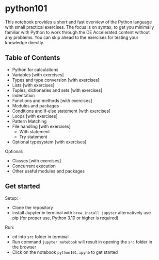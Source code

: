 # python101
This notebook provides a short and fast overview of the Python language with small practical exercises. 
The focus is on syntax, to get you minimally familiar with Python to work through the DE Accelerated content without any problems. 
You can skip ahead to the exercises for testing your knowledge directly.

## Table of Contents
- Python for calculations
- Variables [with exercises]
- Types and type conversion [with exercises]
- Lists [with exercises]
- Tuples, dictionaries and sets [with exercises]
- Indentation
- Functions and methods [with exercises]
- Modules and packages
- Conditions and if-else statement [with exercises]
- Loops [with exercises]
- Pattern Matching
- File handling [with exercises]
  - With statement
  - Try statement
- Optional typesystem [with exercises]

Optional:
- Classes [with exercises]
- Concurrent execution
- Other useful modules and packages

## Get started

Setup:
- Clone the repository
- Install Jupyter in terminal with `brew install jupyter` alternatively use pip 
(for proper use, Python 3.10 or higher is required)

Run:
- cd into `src` folder in terminal
- Run command `jupyter notebook` will result in opening the `src` folder in the browser
- Click on the notebook `python101.ipynb` to get started

